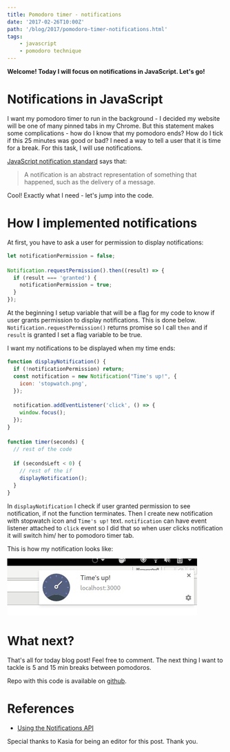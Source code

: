 ```yaml
---
title: Pomodoro timer - notifications
date: '2017-02-26T10:00Z'
path: '/blog/2017/pomodoro-timer-notifications.html'
tags: 
    - javascript
    - pomodoro technique
---
```


**Welcome! Today I will focus on notifications in JavaScript. Let's
go!**

Notifications in JavaScript
===========================

I want my pomodoro timer to run in the background - I decided my website
will be one of many pinned tabs in my Chrome. But this statement makes
some complications - how do I know that my pomodoro ends? How do I tick
if this 25 minutes was good or bad? I need a way to tell a user that it
is time for a break. For this task, I will use notifications.

[JavaScript notification
standard](https://notifications.spec.whatwg.org/#notifications) says
that:

> A notification is an abstract representation of something that
> happened, such as the delivery of a message.

Cool! Exactly what I need - let's jump into the code.

How I implemented notifications
===============================

At first, you have to ask a user for permission to display
notifications:

```javascript
let notificationPermission = false;

Notification.requestPermission().then((result) => {
  if (result === 'granted') {
    notificationPermission = true;
  }
});
```

At the beginning I setup variable that will be a flag for my code to
know if user grants permission to display notifications. This is done
below. `Notification.requestPermission()` returns promise so I call
`then` and if `result` is granted I set a flag variable to be true.

I want my notifications to be displayed when my time ends:

```javascript
function displayNotification() {
  if (!notificationPermission) return;
  const notification = new Notification("Time's up!", {
    icon: 'stopwatch.png',
  });

  notification.addEventListener('click', () => {
    window.focus();
  });
}

function timer(seconds) {
  // rest of the code

  if (secondsLeft < 0) {
    // rest of the if
    displayNotification();
  }
}
```

In `displayNotification` I check if user granted permission to see
notification, if not the function terminates. Then I create new
notification with stopwatch icon and `Time's up!` text. `notification`
can have event listener attached to `click` event so I did that so when
user clicks notification it will switch him/ her to pomodoro timer tab.

This is how my notification looks like:

![Notification](./pomodoro_notification.jpg)

What next?
==========

That's all for today blog post! Feel free to comment. The next thing I
want to tackle is 5 and 15 min breaks between pomodoros.

Repo with this code is available on
[github](https://github.com/krzysztofzuraw/pomodoro-timer).

References
==========

-   [Using the Notifications
    API](https://developer.mozilla.org/en-US/docs/Web/API/Notifications_API/Using_the_Notifications_API)

Special thanks to Kasia for being an editor for this post. Thank you.
